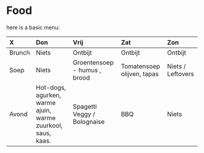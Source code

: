 # Food



here is a basic menu:

| X | Don | Vrij | Zat | Zon |
| :--- | :--- | :--- | :--- | :--- |
| Brunch | Niets | Ontbijt | Ontbijt | Ontbijt |
| Soep | Niets | Groentensoep - humus , brood | Tomatensoep olijven, tapas | Niets / Leftovers |
| Avond | Hot-dogs, agurken, warme ajuin, warme zuurkool, saus, kaas. | Spagetti Veggy / Bolognaise | BBQ | Niets |

